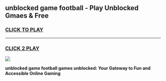 
## unblocked game football - Play Unblocked Gmaes & Free
<h3>
<a href="https://premium.freeplayer.one?title=unblocked_game_football&ref=20F">CLICK TO PLAY</a></h3>
<hr>

<h3>
<a href="https://premium.freeplayer.one?title=unblocked_game_football&ref=20F">CLICK 2 PLAY</a>
  
</h3>

<a href="https://premium.freeplayer.one?title=unblocked_game_football&ref=20F/"><img src="https://clearcache.store/games.png"></a>


**unblocked game football games unblocked: Your Gateway to Fun and Accessible Online Gaming**
